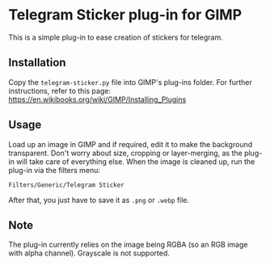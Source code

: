 # Telegram Sticker plug-in for GIMP

This is a simple plug-in to ease creation of stickers for telegram.

## Installation
Copy the `telegram-sticker.py` file into GIMP's plug-ins folder. For further instructions, refer to this page:
https://en.wikibooks.org/wiki/GIMP/Installing_Plugins

## Usage
Load up an image in GIMP and if required, edit it to make the background transparent. Don't worry about size, cropping
or layer-merging, as the plug-in will take care of everything else. When the image is cleaned up, run the plug-in via
the filters menu:

`Filters/Generic/Telegram Sticker`

After that, you just have to save it as `.png` or `.webp` file.

## Note
The plug-in currently relies on the image being RGBA (so an RGB image with alpha channel). Grayscale is not supported.

